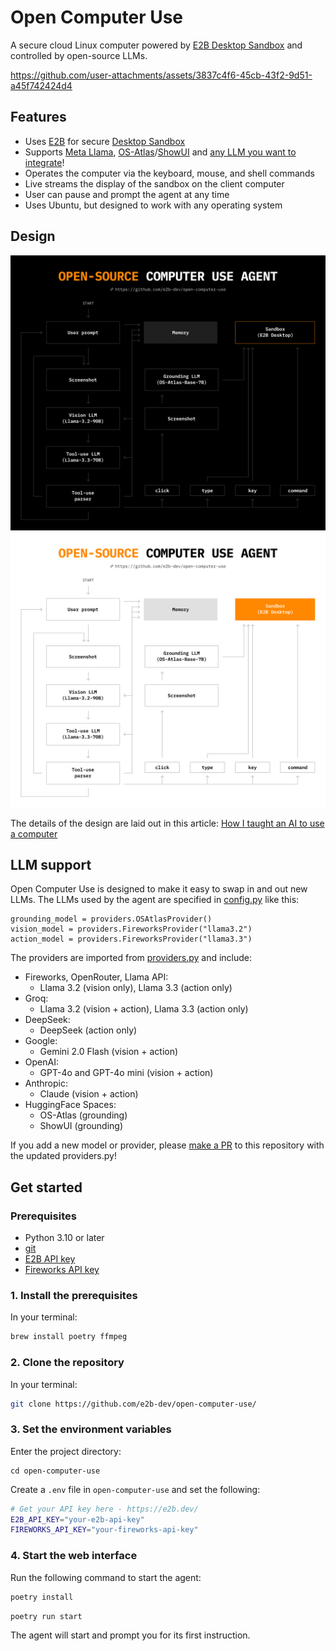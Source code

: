 # Open Computer Use

A secure cloud Linux computer powered by [E2B Desktop Sandbox](https://github.com/e2b-dev/desktop/) and controlled by open-source LLMs.

https://github.com/user-attachments/assets/3837c4f6-45cb-43f2-9d51-a45f742424d4

## Features

- Uses [E2B](https://e2b.dev) for secure [Desktop Sandbox](https://github.com/e2b-dev/desktop)
- Supports [Meta Llama](https://www.llama.com/), [OS-Atlas](https://osatlas.github.io/)/[ShowUI](https://github.com/showlab/ShowUI) and [any LLM you want to integrate](#llm-support)!
- Operates the computer via the keyboard, mouse, and shell commands
- Live streams the display of the sandbox on the client computer
- User can pause and prompt the agent at any time
- Uses Ubuntu, but designed to work with any operating system

## Design

![Open Computer Use Architecture](./assets/architecture.png#gh-dark-mode-only)
![Open Computer Use Architecture](./assets/architecture-light.png#gh-light-mode-only)

The details of the design are laid out in this article: [How I taught an AI to use a computer](https://blog.jamesmurdza.com/how-i-taught-an-ai-to-use-a-computer)

## LLM support

Open Computer Use is designed to make it easy to swap in and out new LLMs. The LLMs used by the agent are specified in [config.py](/blob/master/os_computer_use/config.py) like this:

```
grounding_model = providers.OSAtlasProvider()
vision_model = providers.FireworksProvider("llama3.2")
action_model = providers.FireworksProvider("llama3.3")
```

The providers are imported from [providers.py](/blob/master/os_computer_use/providers.py) and include:

- Fireworks, OpenRouter, Llama API:
  - Llama 3.2 (vision only), Llama 3.3 (action only)
- Groq:
  - Llama 3.2 (vision + action), Llama 3.3 (action only)
- DeepSeek:
  - DeepSeek (action only)
- Google:
  - Gemini 2.0 Flash (vision + action)
- OpenAI:
  - GPT-4o and GPT-4o mini (vision + action)
- Anthropic:
  - Claude (vision + action)
- HuggingFace Spaces:
  - OS-Atlas (grounding)
  - ShowUI (grounding)

If you add a new model or provider, please [make a PR](/pulls) to this repository with the updated providers.py!

## Get started

### Prerequisites

- Python 3.10 or later
- [git](https://git-scm.com/)
- [E2B API key](https://e2b.dev/dashboard?tab=keys)
- [Fireworks API key](https://fireworks.ai/account/api-keys)

### 1. Install the prerequisites

In your terminal:

```sh
brew install poetry ffmpeg
```

### 2. Clone the repository

In your terminal:

```sh
git clone https://github.com/e2b-dev/open-computer-use/
```

### 3. Set the environment variables

Enter the project directory:

```
cd open-computer-use
```

Create a `.env` file in `open-computer-use` and set the following:

```sh
# Get your API key here - https://e2b.dev/
E2B_API_KEY="your-e2b-api-key"
FIREWORKS_API_KEY="your-fireworks-api-key"
```

### 4. Start the web interface

Run the following command to start the agent:

```sh
poetry install
```

```sh
poetry run start
```

The agent will start and prompt you for its first instruction.
